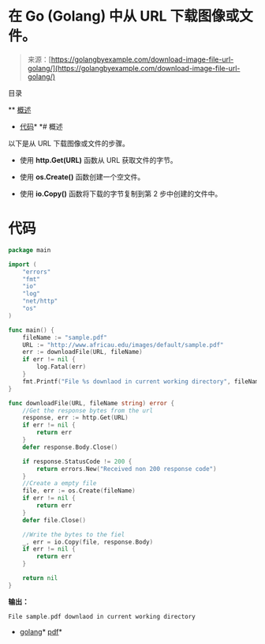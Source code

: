 <!--yml

分类：未分类

日期：2024-10-13 06:09:16

-->

# 在 Go (Golang) 中从 URL 下载图像或文件。

> 来源：[https://golangbyexample.com/download-image-file-url-golang/](https://golangbyexample.com/download-image-file-url-golang/)

目录

**   [概述](#Overview "Overview")

+   [代码](#Code "Code")*  *# 概述

以下是从 URL 下载图像或文件的步骤。

+   使用 **http.Get(URL)** 函数从 URL 获取文件的字节。

+   使用 **os.Create()** 函数创建一个空文件。

+   使用 **io.Copy()** 函数将下载的字节复制到第 2 步中创建的文件中。

# 代码

```go
package main

import (
	"errors"
	"fmt"
	"io"
	"log"
	"net/http"
	"os"
)

func main() {
	fileName := "sample.pdf"
	URL := "http://www.africau.edu/images/default/sample.pdf"
	err := downloadFile(URL, fileName)
	if err != nil {
		log.Fatal(err)
	}
	fmt.Printf("File %s downlaod in current working directory", fileName)
}

func downloadFile(URL, fileName string) error {
	//Get the response bytes from the url
	response, err := http.Get(URL)
	if err != nil {
		return err
	}
	defer response.Body.Close()

	if response.StatusCode != 200 {
		return errors.New("Received non 200 response code")
	}
	//Create a empty file
	file, err := os.Create(fileName)
	if err != nil {
		return err
	}
	defer file.Close()

	//Write the bytes to the fiel
	_, err = io.Copy(file, response.Body)
	if err != nil {
		return err
	}

	return nil
} 
```

**输出：**

```go
File sample.pdf downlaod in current working directory
```

+   [golang](https://golangbyexample.com/tag/golang/)*   [pdf](https://golangbyexample.com/tag/pdf/)*
